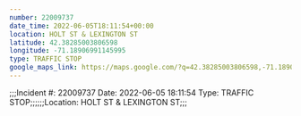 ```yaml
---
number: 22009737
date_time: 2022-06-05T18:11:54+00:00
location: HOLT ST & LEXINGTON ST
latitude: 42.38285003806598
longitude: -71.18906991145995
type: TRAFFIC STOP
google_maps_link: https://maps.google.com/?q=42.38285003806598,-71.18906991145995
---
```


;;;Incident #: 22009737   Date: 2022-06-05 18:11:54   Type: TRAFFIC STOP;;;;;;Location: HOLT ST & LEXINGTON ST;;;
